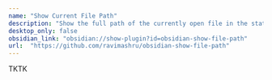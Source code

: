 ```yaml
---
name: "Show Current File Path"
description: "Show the full path of the currently open file in the status bar"
desktop_only: false
obsidian_link: "obsidian://show-plugin?id=obsidian-show-file-path"
url:  "https://github.com/ravimashru/obsidian-show-file-path"
---
```

TKTK